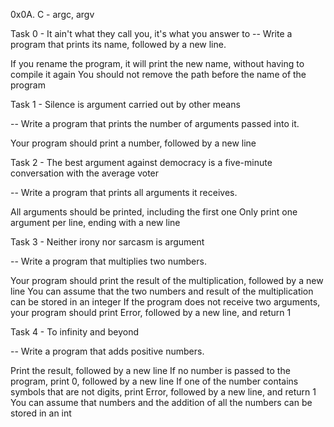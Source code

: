 0x0A. C - argc, argv

Task 0 -  It ain't what they call you, it's what you answer to
 -- Write a program that prints its name, followed by a new line.

If you rename the program, it will print the new name, without having to compile it again
You should not remove the path before the name of the program

Task 1 - Silence is argument carried out by other means

-- Write a program that prints the number of arguments passed into it.

Your program should print a number, followed by a new line

Task 2 - The best argument against democracy is a five-minute conversation with the average voter

-- Write a program that prints all arguments it receives.

All arguments should be printed, including the first one
Only print one argument per line, ending with a new line

Task 3 - Neither irony nor sarcasm is argument

-- Write a program that multiplies two numbers.

Your program should print the result of the multiplication, followed by a new line
You can assume that the two numbers and result of the multiplication can be stored in an integer
If the program does not receive two arguments, your program should print Error, followed by a new line, and return 1

Task 4 - To infinity and beyond

-- Write a program that adds positive numbers.

Print the result, followed by a new line
If no number is passed to the program, print 0, followed by a new line
If one of the number contains symbols that are not digits, print Error, followed by a new line, and return 1
You can assume that numbers and the addition of all the numbers can be stored in an int
